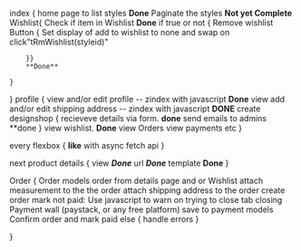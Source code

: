 index {
    home page to list styles **Done**
    Paginate the styles **Not yet Complete**
    Wishlist{
        Check if item in Wishlist **Done**
        if true or not {
            Remove wishlist Button {
                Set display of add to wishlist to none and swap on click"tRmWishlist(styleid)"

        }}
        **Done**

    }
    

}
profile {
    view and/or edit profile -- zindex with javascript **Done**
    view add and/or edit shipping address -- zindex with javascript **DONE**
    create designshop {
        recieveve details via form. **done**
        send emails to admins **done
    }
    view wishlist. **Done**
    view Orders
    view payments etc
}

every flexbox {
    **like** with async fetch api
}

next
product details {
    view ***Done***
    url ***Done***
    template **Done**
}

Order {
    Order models
    order from details page and or Wishlist
    attach measurement to the the order
    attach shipping address to the order
    create order mark not paid:
    Use javascript to warn on trying to close tab closing
    Payment wall (paystack, or any free platform) save to payment models
    Confirm order and mark paid
    else {
        handle errors
    }
    
}
